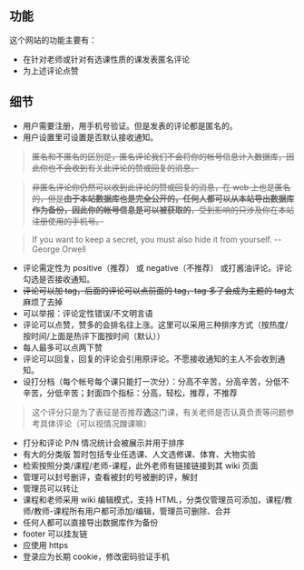 ## 功能

这个网站的功能主要有：

+ 在针对老师或针对有选课性质的课发表匿名评论
+ 为上述评论点赞

## 细节

+ 用户需要注册，用手机号验证。但是发表的评论都是匿名的。
+ 用户设置里可设置是否默认接收通知。

> ~~匿名和不匿名的区别是，匿名评论我们不会将你的帐号信息计入数据库，因此你也不会收到有关此评论的赞或回复的消息。~~

> ~~非匿名评论你仍然可以收到此评论的赞或回复的消息，在 web 上也是匿名的，但是**由于本站数据库也是完全公开的，任何人都可以从本站导出数据库作为备份，因此你的帐号信息是可以被获取的**，受到影响的只涉及你在本站注册使用的手机号。~~

> If you want to keep a secret, you must also hide it from yourself.  --George Orwell

+ 评论需定性为 positive（推荐） 或 negative（不推荐） 或打酱油评论。评论勾选是否接收通知。
+ ~~评论可以加 tag，后面的评论可以点前面的 tag，tag 多了会成为主题的 tag~~太麻烦了去掉
+ 可以举报：评论定性错误/不文明言语
+ 评论可以点赞，赞多的会排名往上涨。这里可以采用三种排序方式（按热度/按时间/上面是热评下面按时间（默认））
+ 每人最多可以点两下赞
+ 评论可以回复，回复的评论会引用原评论。不愿接收通知的主人不会收到通知。
+ 设打分档（每个帐号每个课只能打一次分）：分高不辛苦，分高辛苦，分低不辛苦，分低辛苦；封面四个指标：分高，轻松，推荐，不推荐

> 这个评分只是为了表征是否推荐**选**这门课，有关老师是否认真负责等问题参考具体评论（可以视情况蹭课嘛）

+ 打分和评论 P/N 情况统计会被展示并用于排序
+ 有大的分类版 暂时包括专业任选课、人文选修课、体育、大物实验
+ 检索按照分类/课程/老师-课程，此外老师有链接链接到其 wiki 页面
+ 管理可以封号删评，查看被封的号被删的评，解封
+ 管理员可以转让
+ 课程和老师采用 wiki 编辑模式，支持 HTML，分类仅管理员可添加，课程/教师/教师-课程所有用户都可添加/编辑，管理员可删除、合并
+ 任何人都可以直接导出数据库作为备份
+ footer 可以挂友链
+ 应使用 https
+ 登录应为长期 cookie，修改密码验证手机